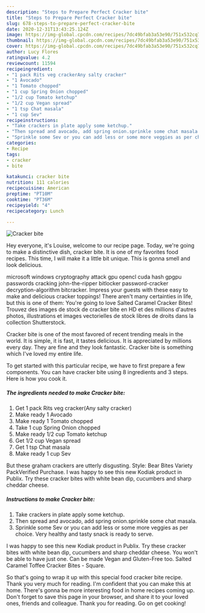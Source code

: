 ```yaml
---
description: "Steps to Prepare Perfect Cracker bite"
title: "Steps to Prepare Perfect Cracker bite"
slug: 678-steps-to-prepare-perfect-cracker-bite
date: 2020-12-31T13:43:25.124Z
image: https://img-global.cpcdn.com/recipes/7dc49bfab3a53e90/751x532cq70/cracker-bite-recipe-main-photo.jpg
thumbnail: https://img-global.cpcdn.com/recipes/7dc49bfab3a53e90/751x532cq70/cracker-bite-recipe-main-photo.jpg
cover: https://img-global.cpcdn.com/recipes/7dc49bfab3a53e90/751x532cq70/cracker-bite-recipe-main-photo.jpg
author: Lucy Flores
ratingvalue: 4.2
reviewcount: 11594
recipeingredient:
- "1 pack Rits veg crackerAny salty cracker"
- "1 Avocado"
- "1 Tomato chopped"
- "1 cup Spring Onion chopped"
- "1/2 cup Tomato ketchup"
- "1/2 cup Vegan spread"
- "1 tsp Chat masala"
- "1 cup Sev"
recipeinstructions:
- "Take crackers in plate apply some ketchup."
- "Then spread and avocado, add spring onion.sprinkle some chat masala."
- "Sprinkle some Sev or you can add less or some more veggies as per choice. Very healthy and tasty snack is ready to serve."
categories:
- Recipe
tags:
- cracker
- bite

katakunci: cracker bite 
nutrition: 111 calories
recipecuisine: American
preptime: "PT10M"
cooktime: "PT36M"
recipeyield: "4"
recipecategory: Lunch

---
```



![Cracker bite](https://img-global.cpcdn.com/recipes/7dc49bfab3a53e90/751x532cq70/cracker-bite-recipe-main-photo.jpg)

Hey everyone, it's Louise, welcome to our recipe page. Today, we're going to make a distinctive dish, cracker bite. It is one of my favorites food recipes. This time, I will make it a little bit unique. This is gonna smell and look delicious.

microsoft windows cryptography attack gpu opencl cuda hash gpgpu passwords cracking john-the-ripper bitlocker password-cracker decryption-algorithm bitcracker. Impress your guests with these easy to make and delicious cracker toppings! There aren&#39;t many certainties in life, but this is one of them: You&#39;re going to love Salted Caramel Cracker Bites! Trouvez des images de stock de cracker bite en HD et des millions d&#39;autres photos, illustrations et images vectorielles de stock libres de droits dans la collection Shutterstock.

Cracker bite is one of the most favored of recent trending meals in the world. It is simple, it is fast, it tastes delicious. It is appreciated by millions every day. They are fine and they look fantastic. Cracker bite is something which I've loved my entire life.


To get started with this particular recipe, we have to first prepare a few components. You can have cracker bite using 8 ingredients and 3 steps. Here is how you cook it.

<!--inarticleads1-->

##### The ingredients needed to make Cracker bite:

1. Get 1 pack Rits veg cracker(Any salty cracker)
1. Make ready 1 Avocado
1. Make ready 1 Tomato chopped
1. Take 1 cup Spring Onion chopped
1. Make ready 1/2 cup Tomato ketchup
1. Get 1/2 cup Vegan spread
1. Get 1 tsp Chat masala
1. Make ready 1 cup Sev


But these graham crackers are utterly disgusting. Style: Bear Bites Variety PackVerified Purchase. I was happy to see this new Kodiak product in Publix. Try these cracker bites with white bean dip, cucumbers and sharp cheddar cheese. 

<!--inarticleads2-->

##### Instructions to make Cracker bite:

1. Take crackers in plate apply some ketchup.
1. Then spread and avocado, add spring onion.sprinkle some chat masala.
1. Sprinkle some Sev or you can add less or some more veggies as per choice. Very healthy and tasty snack is ready to serve.


I was happy to see this new Kodiak product in Publix. Try these cracker bites with white bean dip, cucumbers and sharp cheddar cheese. You won&#39;t be able to have just one. Can be made Vegan and Gluten-Free too. Salted Caramel Toffee Cracker Bites - Square. 

So that's going to wrap it up with this special food cracker bite recipe. Thank you very much for reading. I'm confident that you can make this at home. There's gonna be more interesting food in home recipes coming up. Don't forget to save this page in your browser, and share it to your loved ones, friends and colleague. Thank you for reading. Go on get cooking!
